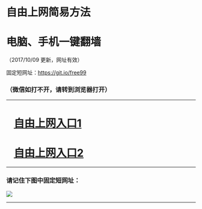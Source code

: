 ﻿# 自由上网简易方法

# 电脑、手机一键翻墙

（2017/10/09 更新，网址有效）

固定短网址：https://git.io/free99

### （微信如打不开，请转到浏览器打开）


***





# &nbsp;&nbsp; <a href="http://ft4855123.fwq-tz-1001.info/fwqtz01.html?t=100900128174 " target="_blank">自由上网入口1</a>
# &nbsp;&nbsp; <a href="http://ft3171629455.fwq-tz-1002.info/fwqtz02.html?t=100900125832 " target="_blank">自由上网入口2</a>
***

### 请记住下图中固定短网址：

<img src="https://s3-us-west-2.amazonaws.com/fwq-1001/yjfq-20170905okok.png" /> 


***

